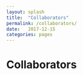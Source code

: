 ```yaml
---
layout: splash
title:  "Collaborators"
permalink: /collaborators/
date:   2017-12-15
categories: pages
---
```


Collaborators
=============
